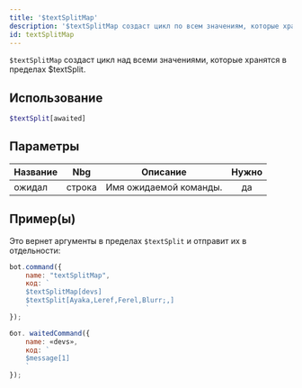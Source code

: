 ```yaml
---
title: '$textSplitMap'
description: '$textSplitMap создаст цикл по всем значениям, которые хранятся в пределах $textSplit'
id: textSplitMap
---
```


`$textSplitMap` создаст цикл над всеми значениями, которые хранятся в пределах $textSplit.

## Использование

```php
$textSplit[awaited]
```

## Параметры

| Название | Nbg    | Описание               | Нужно |
| -------- | ------ | ---------------------- |:-----:|
| ожидал   | строка | Имя ожидаемой команды. |  да   |

## Пример(ы)

Это вернет аргументы в пределах `$textSplit` и отправит их в отдельности:

```javascript
bot.command({
    name: "textSplitMap",
    код: `
    $textSplitMap[devs]
    $textSplit[Ayaka,Leref,Ferel,Blurr;,]
    `
});

бот. waitedCommand({
    name: «devs»,
    код: `
    $message[1]
    `
});
```